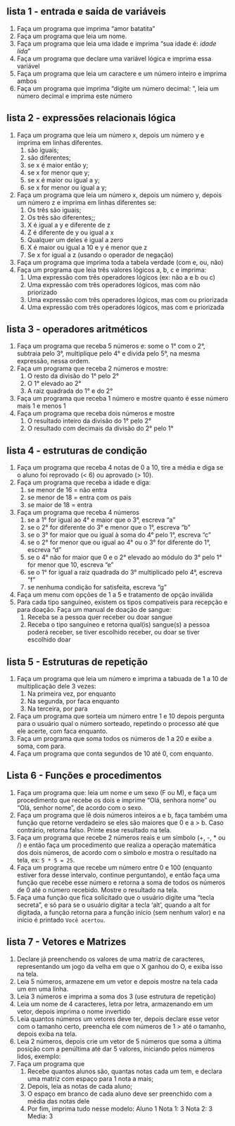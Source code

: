 ## lista 1 - entrada e saída de  variáveis
1. Faça um programa que imprima “amor batatita”    
2. Faça um programa que leia um nome.    
3. Faça um programa que leia uma idade e imprima “sua idade é: *idade lida*”         
4. Faça um programa que declare uma variável lógica e imprima essa variável    
5. Faça um programa que leia um caractere e um número inteiro e imprima ambos    
6. Faça um programa que imprima “digite um número decimal: ”, leia um número decimal e imprima este número
## lista 2 - expressões relacionais lógica
1. Faça um programa que leia um número x, depois um número y e imprima em linhas diferentes.
    1. são iguais;
    2. são diferentes;
    3. se x é maior então y;
    4. se x for menor que y;
    5. se x é maior ou igual a y;
    6. se x for menor ou igual a y;
2. Faça um programa que leia um número x, depois um número y, depois um número z e imprima em linhas diferentes se:
    1. Os três são iguais;
    2. Os três são diferentes;;
    3. X é igual a y e diferente de z
    4. Z é diferente de y ou igual a x
    5. Qualquer um deles é igual a zero
    6. X é maior ou igual a 10 e y é menor que z
    7. Se x for igual a z (usando o operador de negação)
3. Faça um programa que imprima toda a tabela verdade (com e, ou, não)
4. Faça um programa que leia três valores lógicos a, b, c e imprima:                                                                          
    1. Uma expressão com três operadores lógicos (ex: não a e b ou c)
    2. Uma expressão com três operadores lógicos, mas com não priorizado                                                         
    3. Uma expressão com três operadores lógicos, mas com ou priorizada
    4. Uma expressão com três operadores lógicos, mas com e priorizada  
## lista 3 - operadores aritméticos
1. Faça um programa que receba 5 números e: some o 1° com o 2°, subtraia pelo 3°, multiplique pelo 4° e divida pelo 5°, na mesma expressão, nessa ordem.    
2. Faça um programa que receba 2 números e mostre:
    1. O resto da divisão do 1° pelo 2°
    2. O 1° elevado ao 2°
    3. A raiz quadrada do 1° e do 2°    
3. Faça um programa que receba 1 número e mostre quanto é esse número mais 1 e menos 1   
4. Faça um programa que receba dois números e mostre
    1. O resultado inteiro da divisão do 1° pelo 2° 
    2. O resultado com decimais da divisão do 2° pelo 1°
## lista 4 - estruturas de condição
1. Faça um programa que receba 4 notas de 0 a 10, tire a média e diga se o aluno foi reprovado (< 6) ou aprovado (> 10).   
2. Faça um programa que receba a idade e diga:
    1. se menor de 16 = não entra
    2. se menor de 18 = entra com os pais
    3. se maior de 18 = entra      
3. Faça um programa que receba 4 números
    1. se a 1° for igual ao 4° e maior que o 3°, escreva “a”
    2. se o 2° for diferente do 3° e menor que o 1°, escreva “b”
    3. se o 3° for maior que ou igual à soma do 4° pelo 1°, escreva “c”
    4. se o 2° for menor que ou igual ao 4° ou o 3° for diferente do 1°, escreva “d”
    5. se o 4° não for maior que 0 e o 2° elevado ao módulo do 3° pelo 1° for menor que 10, escreva “e”
    6. se o 1° for igual a raiz quadrada do 3° multiplicado pelo 4°, escreva “f”
    7. se nenhuma condição for satisfeita, escreva “g”
4. Faça um menu com opções de 1 a 5 e tratamento de opção inválida    
5. Para cada tipo sanguíneo, existem os tipos compatíveis para recepção e para doação. Faça um manual de doação de sangue:
    1. Receba se a pessoa quer receber ou doar sangue
    2. Receba o tipo sanguíneo e retorna qual(is) sangue(s) a pessoa poderá receber, se tiver escolhido receber, ou doar se tiver escolhido doar
## lista 5 - Estruturas de repetição
1. Faça um programa que leia um número e imprima a tabuada de 1 a 10 de multiplicação dele 3 vezes:
    1. Na primeira vez, por enquanto
    2. Na segunda, por faca enquanto
    3. Na terceira, por para
2. Faça um programa que sorteia um número entre 1 e 10 depois pergunta para o usuário qual o número sorteado, repetindo o processo até que ele acerte, com faca enquanto.
1. Faça um programa que soma todos os números de 1 a 20 e exibe a soma, com para.
2. Faça um programa que conta segundos de 10 até 0, com enquanto.
## Lista 6 - Funções e procedimentos
1. Faça um programa que: leia um nome e um sexo (F ou M), e faça um procedimento que recebe os dois e imprime “Olá, senhora nome” ou “Olá, senhor nome”, de acordo com o sexo.
2. Faça um programa que lê dois números inteiros a e b, faça também uma função que retorne verdadeiro se eles são maiores que 0 e a > b. Caso contrário, retorna falso. Printe esse resultado na tela.
3. Faça um programa que recebe 2 números reais e um símbolo (+, -, * ou /)  e então faça um procedimento que realiza a operação matemática dos dois números, de acordo com o símbolo e mostra o resultado na tela, ex: `5 * 5 = 25`. 
4. Faça um programa que recebe um número entre 0 e 100 (enquanto estiver fora desse intervalo, continue perguntando), e então faça uma função que recebe esse número e retorna a soma de todos os números de 0 até o número recebido. Mostre o resultado na tela.
5. Faça uma função que fica solicitado que o usuário digite uma “tecla secreta”, e só para se o usuário digitar a tecla ‘alt’, quando a alt for digitada, a função retorna para a função início (sem nenhum valor) e na início é printado `Você acertou`.
## lista 7 - Vetores e Matrizes
1. Declare já preenchendo os valores de uma matriz de caracteres, representando um jogo da velha em que o X ganhou do O, e exiba isso na tela.
2. Leia 5 números, armazene em um vetor e depois mostre na tela cada um em uma linha.
3. Leia 3 números e imprima a soma dos 3 (use estrutura de repetição)
4. Leia um nome de 4 caracteres, letra por letra, armazenando em um vetor, depois imprima o nome invertido
5. Leia quantos números um vetores deve ter, depois declare esse vetor com o tamanho certo, preencha ele com números de 1 > até o tamanho, depois exiba na tela.  
6. Leia 2 números, depois crie um vetor de 5 números que soma a última posição com a penúltima até dar 5 valores, iniciando pelos números lidos, exemplo:       
7. Faça um programa que
    1. Recebe quantos alunos são, quantas notas cada um tem, e declara uma matriz com espaço para 1 nota a mais;
    2. Depois, leia as notas de cada aluno;
    3. O espaço em branco de cada aluno deve ser preenchido com a média das notas dele
    4. Por fim, imprima tudo nesse modelo:
        Aluno 1
        Nota 1: 3
        Nota 2: 3
        Media: 3
